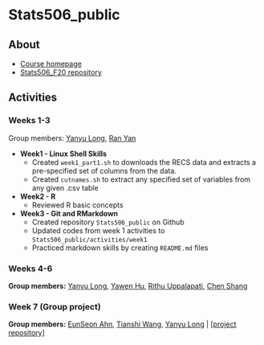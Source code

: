 # Stats506_public  

## About  
* [Course homepage](https://jbhender.github.io/Stats506/F20/)
* [Stats506_F20 repository](https://github.com/jbhender/Stats506_F20/tree/master)

## Activities  
### Weeks 1-3  
Group members: [Yanyu Long](https://github.com/longyyu/Stats506_public), 
[Ran Yan](https://github.com/Ranynola/Stats506_public)

* **Week1 - Linux Shell Skills**  
  * Created `week1_part1.sh` to downloads the RECS data and extracts 
    a pre-specified set of columns from the data.
  * Created `cutnames.sh` to extract any specified set of variables 
    from any given .csv table
* **Week2 - R**  
  * Reviewed R basic concepts 
* **Week3 - Git and RMarkdown**  
  * Created repository `Stats506_public` on Github
  * Updated codes from week 1 activities to `Stats506_public/activities/week1`
  * Practiced markdown skills by creating `README.md` files

### Weeks 4-6
**Group members:** [Yanyu Long](https://github.com/longyyu/Stats506_public), [Yawen Hu](https://github.com/yawenh/Stats506_public), [Rithu Uppalapati](https://github.com/rurithu/Stats506_public), [Chen Shang](https://github.com/ChenShangUmich/Stats506_public)  

### Week 7 (Group project)  
**Group members:** [EunSeon Ahn](https://github.com/EunseonAhn/Stats506_public), [Tianshi Wang](https://github.com/SkyWang0919/Stats506_public), [Yanyu Long](https://github.com/longyyu/Stats506_public) | 
[[project repository]](https://github.com/SkyWang0919/STATS-506-Midterm-Project-02)
